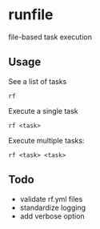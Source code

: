 runfile
==

file-based task execution

## Usage

See a list of tasks

    rf

Execute a single task

    rf <task>


Execute multiple tasks:

    rf <task> <task>


## Todo

* validate rf.yml files
* standardize logging
* add verbose option
